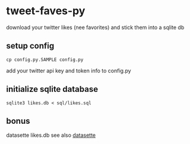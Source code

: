 # tweet-faves-py

download your twitter likes (nee favorites) and stick them into a sqlite db

## setup config

`cp config.py.SAMPLE config.py`

add your twitter api key and token info to config.py

## initialize sqlite database

`sqlite3 likes.db < sql/likes.sql`

## bonus

datasette likes.db see also [datasette](https://github.com/simonw/datasette)
